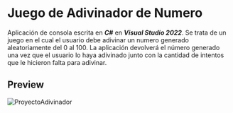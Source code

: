 # Juego de Adivinador de Numero

Aplicación de consola escrita en <i><strong>C#</strong></i> en <i><strong>Visual Studio 2022</strong></i>. Se trata de un juego en el cual el usuario debe adivinar un numero generado aleatoriamente del 0 al 100.
La aplicación devolverá el número generado una vez que el usuario lo haya adivinado junto con la cantidad de intentos que le hicieron falta para adivinar.

## Preview
![ProyectoAdivinador](https://github.com/auseta/juego-adivinador-numeros/assets/89555954/1043dca1-ed26-4fb5-8568-6652883074d2)
